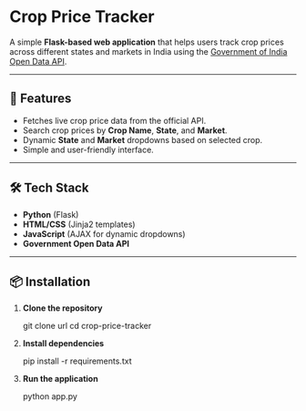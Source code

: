 # Crop Price Tracker

A simple **Flask-based web application** that helps users track crop prices across different states and markets in India using the [Government of India Open Data API](https://data.gov.in).

---

## 🚀 Features
- Fetches live crop price data from the official API.
- Search crop prices by **Crop Name**, **State**, and **Market**.
- Dynamic **State** and **Market** dropdowns based on selected crop.
- Simple and user-friendly interface.

---

## 🛠 Tech Stack
- **Python** (Flask)
- **HTML/CSS** (Jinja2 templates)
- **JavaScript** (AJAX for dynamic dropdowns)
- **Government Open Data API**

---

## 📦 Installation

1. **Clone the repository**
   
   git clone url
   cd crop-price-tracker

2. **Install dependencies**
   
   pip install -r requirements.txt

3. **Run the application**

   python app.py

